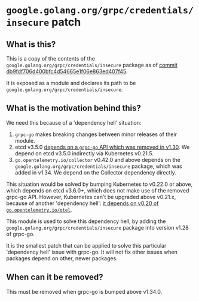 # `google.golang.org/grpc/credentials/insecure` patch

## What is this?

This is a copy of the contents of the `google.golang.org/grpc/credentials/insecure` package as of [commit db9fdf706d400bfc4d54665e1f06e863ed407f45](https://github.com/grpc/grpc-go/blob/9cb411380883ddbf69467b4ba1099817c0fe6c61/credentials/insecure/insecure.go).

It is exposed as a module and declares its path to be `google.golang.org/grpc/credentials/insecure`.

## What is the motivation behind this?

We need this because of a 'dependency hell' situation:

1. `grpc-go` makes breaking changes between minor releases of their module. 
2. etcd v3.5.0 [depends on a `grpc-go` API which was removed in v1.30](https://github.com/etcd-io/etcd/issues/12124). We depend on etcd v3.5.0 indirectly via Kubernetes v0.21.5.
3. `go.opentelemetry.io/collector` v0.42.0 and above depends on the `google.golang.org/grpc/credentials/insecure` package, which was added in v1.34. We depend on the Collector dependency directly.

This situation would be solved by bumping Kubernetes to v0.22.0 or above, which depends on etcd v3.6.0+, which does not make use of the removed grpc-go API.
However, Kubernetes can't be upgraded above v0.21.x, because of another 'dependency hell': [it depends on v0.20 of `go.opentelemetry.io/otel`](https://github.com/kubernetes/kubernetes/issues/106536).

This module is used to solve this dependency hell, by adding the `google.golang.org/grpc/credentials/insecure` package into version v1.28 of grpc-go.

It is the smallest patch that can be applied to solve this particular 'dependency hell' issue with grpc-go. It will not fix other issues when packages depend on other, newer packages.

## When can it be removed?

This must be removed when grpc-go is bumped above v1.34.0.

